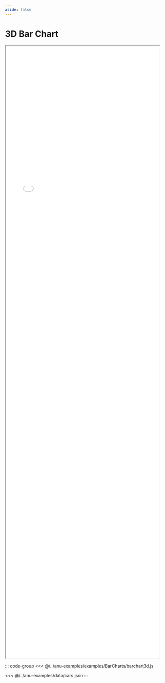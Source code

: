 ```yaml
---
aside: false
---
```



# 3D Bar Chart


<div style="width: 100%;">
    <iframe id="inlineFrameExample"
        title="Inline Frame Example"
        src="/index.html/?example=barchart3D">
    </iframe>
</div>


<style>
    iframe {
        width: 100%;
        height: 50vh;
        display: block;
        margin-left: auto;
        margin-right: auto;
    }
</style>

::: code-group
<<< @/../anu-examples/examples/BarCharts/barchart3d.js 

<<< @/../anu-examples/data/cars.json
:::